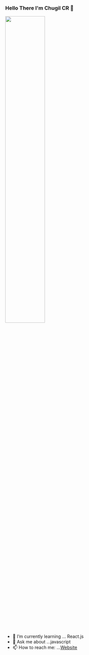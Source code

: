 ### Hello There I'm Chugil CR 👋
<img src="https://media.wired.com/photos/5926db217034dc5f91becd6b/master/w_582,c_limit/so-logo-s.jpg" width="50%">


- 🌱 I’m currently learning ... React.js
- 💬 Ask me about ...javascript
- 📫 How to reach me: ...[Website](https://gallant-engelbart-bfeacd.netlify.app/)
